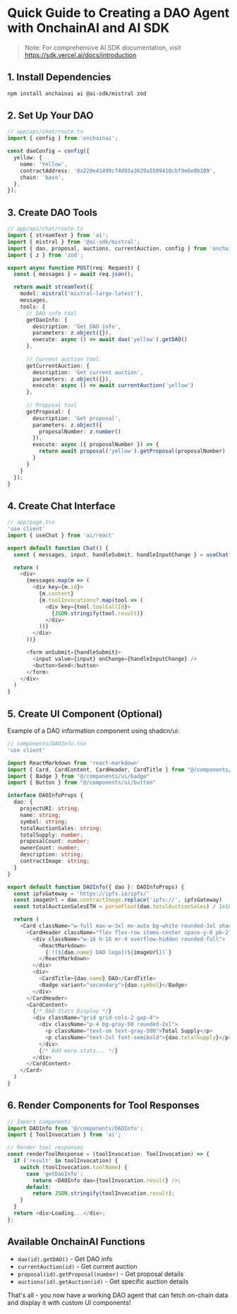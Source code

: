 # Quick Guide to Creating a DAO Agent with OnchainAI and AI SDK

> Note: For comprehensive AI SDK documentation, visit https://sdk.vercel.ai/docs/introduction

## 1. Install Dependencies
```bash
npm install onchainai ai @ai-sdk/mistral zod
```

## 2. Set Up Your DAO
```typescript
// app/api/chat/route.ts
import { config } from 'onchainai';

const daoConfig = config({
  yellow: {
    name: 'Yellow',
    contractAddress: '0x220e41499cf4d93a3629a5509410cbf9e6e0b109',
    chain: 'base',
  },
});
```

## 3. Create DAO Tools
```typescript
// app/api/chat/route.ts
import { streamText } from 'ai';
import { mistral } from '@ai-sdk/mistral';
import { dao, proposal, auctions, currentAuction, config } from 'onchainai';
import { z } from 'zod';

export async function POST(req: Request) {
  const { messages } = await req.json();

  return await streamText({
    model: mistral('mistral-large-latest'),
    messages,
    tools: {
      // DAO info tool
      getDaoInfo: {
        description: 'Get DAO info',
        parameters: z.object({}),
        execute: async () => await dao('yellow').getDAO()
      },
      
      // Current auction tool
      getCurrentAuction: {
        description: 'Get current auction',
        parameters: z.object({}),
        execute: async () => await currentAuction('yellow')
      },
      
      // Proposal tool
      getProposal: {
        description: 'Get proposal',
        parameters: z.object({
          proposalNumber: z.number()
        }),
        execute: async ({ proposalNumber }) => {
          return await proposal('yellow').getProposal(proposalNumber)
        }
      }
    }
  });
}
```

## 4. Create Chat Interface
```typescript
// app/page.tsx
'use client'
import { useChat } from 'ai/react'

export default function Chat() {
  const { messages, input, handleSubmit, handleInputChange } = useChat()

  return (
    <div>
      {messages.map(m => (
        <div key={m.id}>
          {m.content}
          {m.toolInvocations?.map(tool => (
            <div key={tool.toolCallId}>
              {JSON.stringify(tool.result)}
            </div>
          ))}
        </div>
      ))}

      <form onSubmit={handleSubmit}>
        <input value={input} onChange={handleInputChange} />
        <button>Send</button>
      </form>
    </div>
  )
}
```

## 5. Create UI Component (Optional)
Example of a DAO information component using shadcn/ui:

```typescript
// components/DAOInfo.tsx
'use client'

import ReactMarkdown from 'react-markdown'
import { Card, CardContent, CardHeader, CardTitle } from "@/components/ui/card"
import { Badge } from "@/components/ui/badge"
import { Button } from "@/components/ui/button"

interface DAOInfoProps {
  dao: {
    projectURI: string;
    name: string;
    symbol: string;
    totalAuctionSales: string;
    totalSupply: number;
    proposalCount: number;
    ownerCount: number;
    description: string;
    contractImage: string;
  }
}

export default function DAOInfo({ dao }: DAOInfoProps) {
  const ipfsGateway = 'https://ipfs.io/ipfs/'
  const imageUrl = dao.contractImage.replace('ipfs://', ipfsGateway)
  const totalAuctionSalesETH = parseFloat(dao.totalAuctionSales) / 1e18

  return (
    <Card className="w-full max-w-3xl mx-auto bg-white rounded-3xl shadow-lg">
      <CardHeader className="flex flex-row items-center space-y-0 pb-2">
        <div className="w-16 h-16 mr-4 overflow-hidden rounded-full">
          <ReactMarkdown>
            {`![${dao.name} DAO logo](${imageUrl})`}
          </ReactMarkdown>
        </div>
        <div>
          <CardTitle>{dao.name} DAO</CardTitle>
          <Badge variant="secondary">{dao.symbol}</Badge>
        </div>
      </CardHeader>
      <CardContent>
        {/* DAO Stats Display */}
        <div className="grid grid-cols-2 gap-4">
          <div className="p-4 bg-gray-50 rounded-2xl">
            <p className="text-sm text-gray-500">Total Supply</p>
            <p className="text-2xl font-semibold">{dao.totalSupply}</p>
          </div>
          {/* Add more stats... */}
        </div>
      </CardContent>
    </Card>
  )
}
```

## 6. Render Components for Tool Responses
```typescript
// Import components
import DAOInfo from '@/components/DAOInfo';
import { ToolInvocation } from 'ai';

// Render tool responses
const renderToolResponse = (toolInvocation: ToolInvocation) => {
  if ('result' in toolInvocation) {
    switch (toolInvocation.toolName) {
      case 'getDaoInfo':
        return <DAOInfo dao={toolInvocation.result} />;
      default:
        return JSON.stringify(toolInvocation.result);
    }
  }
  return <div>Loading...</div>;
};
```

## Available OnchainAI Functions
- `dao(id).getDAO()` - Get DAO info
- `currentAuction(id)` - Get current auction
- `proposal(id).getProposal(number)` - Get proposal details
- `auctions(id).getAuction(id)` - Get specific auction details

That's all - you now have a working DAO agent that can fetch on-chain data and display it with custom UI components!
